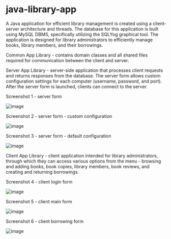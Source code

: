 # java-library-app
A Java application for efficient library management is created using a client-server architecture and threads. The database for this application is built using MySQL DBMS, specifically utilizing the SQLYog graphical tool. The application is designed for library administrators to efficiently manage books, library members, and their borrowings.

Common App Library - contains domain classes and all shared files required for communication between the client and server.

Server App Library - server-side application that processes client requests and returns responses from the database. The server form allows custom configuration settings for each computer (username, password, and port). After the server form is launched, clients can connect to the server.

Screenshot 1 - server form

![image](https://github.com/grubor-maja/java-library-app/assets/144422955/bbbacd5b-0741-4db7-8f64-569883a274b7)

Screenshot 2 - server form - custom configuration

![image](https://github.com/grubor-maja/java-library-app/assets/144422955/b9513d42-37be-4ae9-9649-3a5ea3209e23)

Screenshot 3 - server form - default configuration

![image](https://github.com/grubor-maja/java-library-app/assets/144422955/7fdf1401-5e6a-4de9-b3c2-ba8051b155b6)


Client App Library - client application intended for library administrators, through which they can access various options from the menu - browsing and adding books, book copies, library members, book reviews, and creating and returning borrowings.

Screenshot 4 - client login form

![image](https://github.com/grubor-maja/java-library-app/assets/144422955/47c3fcab-386e-4e9d-85e9-f98cc1e96e27)

Screenshot 5 - client main form

![image](https://github.com/grubor-maja/java-library-app/assets/144422955/f2070cf1-5234-4f48-b4a3-8eeda57b9df1)

Screenshot 6 - client borrowing form

![image](https://github.com/grubor-maja/java-library-app/assets/144422955/529e18ec-9eb2-4cf0-8d8d-6ade0e0ef8ae)

